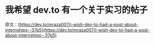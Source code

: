 # 我希望 dev.to 有一个关于实习的帖子

原文：[https://dev.to/mraza007/i-wish-dev-to-had-a-post-about-internships--37p5](https://dev.to/mraza007/i-wish-dev-to-had-a-post-about-internships--37p5)